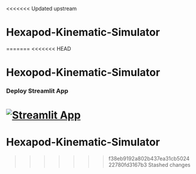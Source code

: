 <<<<<<< Updated upstream
# Hexapod-Kinematic-Simulator
=======
<<<<<<< HEAD
# Hexopod-Kinematic-Simulator


### Deploy Streamlit App

[![Streamlit App](https://static.streamlit.io/badges/streamlit_badge_black_white.svg)](https://share.streamlit.io/m-ghodrat/hexopod-kinematic-simulator/main/HexapodKinematicSimulator.py)
=======
# Hexapod-Kinematic-Simulator
>>>>>>> f38eb9192a802b437ea31cb502422780fd3167b3
>>>>>>> Stashed changes
